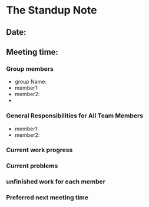 # The Standup Note
## Date:
## Meeting time:

### Group members
- group Name: 
- member1: 
- member2:
- 


### General Responsibilities for All Team Members
- member1:
- member2:
  
### Current work progress

### Current problems

### unfinished work for each member

### Preferred next meeting time



